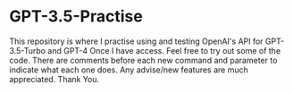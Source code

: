 # GPT-3.5-Practise
This repository is where I practise using and testing OpenAI's API for GPT-3.5-Turbo and GPT-4 Once I have access. Feel free to try out some of the code. There are comments before each new command and parameter to indicate what each one does. Any advise/new features are much appreciated. Thank You. 
